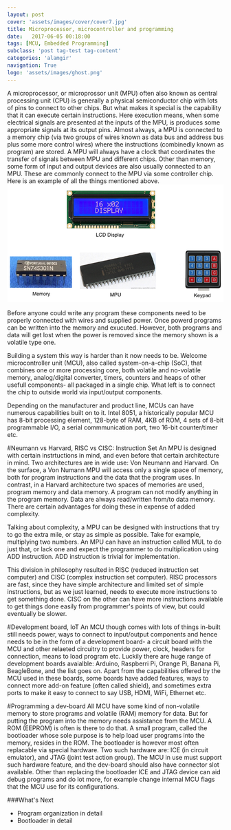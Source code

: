 ```yaml
---
layout: post
cover: 'assets/images/cover/cover7.jpg'
title: Microprocessor, microcontroller and programming
date:   2017-06-05 00:18:00
tags: [MCU, Embedded Programming]
subclass: 'post tag-test tag-content'
categories: 'alamgir'
navigation: True
logo: 'assets/images/ghost.png'
---
```

A microprocessor, or microprossor unit (MPU) often also known as central processing unit (CPU) is generally a physical semiconductor chip with lots of pins to connect to other chips. But what makes it special is the capability that it can execute certain instructions. Here execution means, when some electrical signals are presented at the inputs of the MPU, is produces some appropriate signals at its output pins. Almost always, a MPU is connected to a memory chip (via two groups of wires known as data bus and address bus plus some more control wires) where the instructions (combinedly known as program) are stored. A MPU will always have a clock that coordinates the transfer of signals between MPU and different chips. Other than memory, some form of input and output devices are also usually connected to an MPU. These are commonly connect to the MPU via some controller chip. Here is an example of all the things mentioned above.
![BareBone MPU](/assets/images/2017/17_06_05_image_1.png "MPU, Memory, Keypad and LCD display.") 

Before anyone could write any program these components need to be properly connected with wires and supplied power. Once powerd programs can be written into the memory and exucuted. However, both programs and data will get lost when the power is removed since the memory shown is a volatile type one.
<!--more-->

Building a system this way is harder than it now needs to be. Welcome microcontroller unit (MCU), also called system-on-a-chip (SoC), that combines one or more processing core, both volatile and no-volatile memory, analog/digital converter, timers, counters and heaps of other usefull components- all packaged in a single chip. What left is to connect the chip to outside world via input/output components.

Depending on the manufacturer and product line, MCUs can have numerous capabilities built on to it. Intel 8051, a historically popular MCU has 8-bit processing element, 128-byte of RAM, 4KB of ROM, 4 sets of 8-bit programmable I/O, a serial commmunication port, two 16-bit counter/timer etc.

#Neumann vs Harvard, RISC vs CISC: Instruction Set
An MPU is designed with certain instrtuctions in mind, and even before that certain architecture in mind. Two architectures are in wide use: Von Neumann and Harvard. On the surface, a Von Numann MPU will access only a single space of memory, both for program instructions and the data that the program uses. In contrast, in a Harvard architecture two spaces of memories are used, program memory and data memory. A program can not modify anything in the program memory. Data are always read/written from/to data memory. There are certain advantages for doing these in expense of added complexity.

Talking about complexity, a MPU can be designed with instructions that try to go the extra mile, or stay as simple as possible. Take for example, multiplying two numbers. An MPU can have an instruction called MUL to do just that, or lack one and expect the programmer to do multiplication using ADD instruction. ADD instruction is trivial for implementation.

This division in philosophy resulted in RISC (reduced instruction set computer) and CISC (complex instruction set computer). RISC processors are fast, since they have simple architecture and limited set of simple instructions, but as we just learned, needs to execute more instructions to get something done. CISC on the other can have more instructions available to get things done easily from programmer's points of view, but could eventually be slower.  

#Development board, IoT
An MCU though comes with lots of things in-built still needs power, ways to connect to input/output components and hence needs to be in the form of a development board- a circuit board with the MCU and other relaeted circuitry to provide power, clock, headers for connection, means to load program etc. Luckily there are huge range of development boards avaialble: Arduino, Raspberri Pi, Orange Pi, Banana Pi, BeagleBone, and the list goes on. Apart from the capabilities offered by the MCU used in these boards, some boards have added features, ways to connect more add-on feature (often called shield), and sometimes extra ports to make it easy to connect to say USB, HDMI, WiFi, Ethernet etc.

#Programming a dev-board
All MCU have some kind of non-volatile memory to store programs and volatile (RAM) memory for data. But  for putting the program into the memory needs assistance from the MCU. A ROM (EEPROM) is often is there to do that. A small program, called the bootloader whose sole purpose is to help load user programs into the memory, resides in the ROM. The bootloader is however most often replacable via special hardware. Two such hardware are: ICE (in circuit emulator), and JTAG (joint test action group). The MCU in use must support such hardware feature, and the dev-board should also have connector slot available. Other than replacing the bootloader ICE and JTAG device can aid debug programs and do lot more, for example change internal MCU flags that the MCU use for its configurations.

###What's Next
- Program organization in detail
- Bootloader in detail
